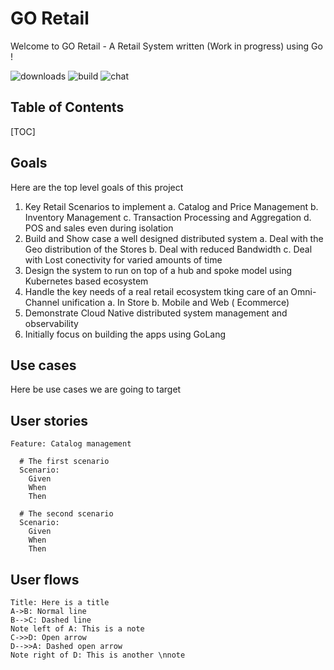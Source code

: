 GO Retail
===
Welcome to GO Retail - A Retail System written (Work in progress) using Go !

![downloads](https://img.shields.io/github/downloads/atom/atom/total.svg)
![build](https://img.shields.io/appveyor/ci/:user/:repo.svg)
![chat](https://img.shields.io/discord/:serverId.svg)

## Table of Contents

[TOC]

## Goals

Here are the top level goals of this project

1. Key Retail Scenarios to implement
    a. Catalog and Price Management
    b. Inventory Management
    c. Transaction Processing and Aggregation
    d. POS and sales even during isolation
1. Build and Show case a well designed distributed system
    a. Deal with the Geo distribution of the Stores
    b. Deal with reduced Bandwidth
    c. Deal with Lost conectivity for varied amounts of time
1. Design the system to run on top of a hub and spoke model using Kubernetes based ecosystem
1. Handle the key needs of a real retail ecosystem tking care of an Omni-Channel unification 
    a. In Store
    b. Mobile and Web ( Ecommerce)
1. Demonstrate Cloud Native distributed system management and observability
1. Initially focus on building the apps using GoLang

## Use cases

Here be use cases we are going to target

User stories
---

```gherkin=
Feature: Catalog management

  # The first scenario
  Scenario: 
    Given 
    When 
    Then 

  # The second scenario
  Scenario: 
    Given 
    When 
    Then 

```

User flows
---
```sequence
Title: Here is a title
A->B: Normal line
B-->C: Dashed line
Note left of A: This is a note
C->>D: Open arrow
D-->>A: Dashed open arrow
Note right of D: This is another \nnote
```
